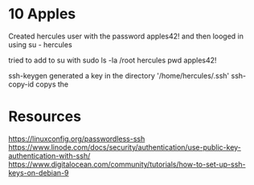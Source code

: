 # 10 Apples
Created hercules user with the password apples42! and then looged in using su - hercules

tried to add to su with sudo ls -la /root
hercules pwd apples42!


ssh-keygen generated a key in the directory '/home/hercules/.ssh'
ssh-copy-id <place to send it> copys the

# Resources
https://linuxconfig.org/passwordless-ssh
https://www.linode.com/docs/security/authentication/use-public-key-authentication-with-ssh/
https://www.digitalocean.com/community/tutorials/how-to-set-up-ssh-keys-on-debian-9

